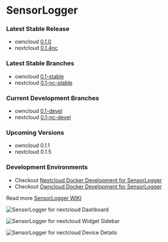 # SensorLogger

### Latest Stable Release
- owncloud [0.1.0](https://github.com/alexstocker/sensorlogger/releases/tag/0.1.0)
- nextcloud [0.1.4nc](https://github.com/alexstocker/sensorlogger/releases/tag/0.1.4nc)

### Latest Stable Branches
- owncloud [0.1-stable](https://github.com/alexstocker/sensorlogger/tree/0.1-stable)
- nextcloud [0.1-nc-stable](https://github.com/alexstocker/sensorlogger/tree/0.1-nc-stable)

### Current Development Branches
- owncloud [0.1-devel](https://github.com/alexstocker/sensorlogger/tree/0.1-devel)
- nextcloud [0.1-nc-devel](https://github.com/alexstocker/sensorlogger/tree/0.1-nc-devel)

### Upcoming Versions
- owncloud 0.1.1
- nextcloud 0.1.5

### Development Environments
* Checkout [Nextcloud Docker Development for SensorLogger](https://github.com/sensorlogger/nextcloud-docker-development)
* Checkout [Owncloud Docker Development for SensorLogger](https://github.com/sensorlogger/owncloud-docker-development)

Read more [SensorLogger WIKI](https://github.com/alexstocker/sensorlogger/wiki/)

![SensorLogger for nextcloud Dashboard](https://www.html5live.at/wp-content/uploads/2024/01/sensorlogger-nc28-dashboard.png)

![SensorLogger for nextcloud Widget Sidebar](https://www.html5live.at/wp-content/uploads/2024/01/sensorlogger-nc28-widget-sidebar.png)

![SensorLogger for nectcloud Device Details](https://www.html5live.at/wp-content/uploads/2024/01/sensorlogger-nc28-device-edit.png)

